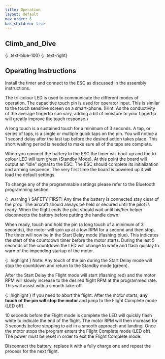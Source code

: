 ```yaml
---
title: Operation
layout: default
nav_order: 6
has_children: true
---
```


## **Climb_and_Dive** ##
{: .text-blue-100}
{: .text-right}

## Operating Instructions ##

Install the timer and connect to the ESC as discussed in the assembly instructions.

The tri-colour LED is used to communicate the different modes of operation.  The capacitive touch pin is used for operator input.  This is similar to the touch sensitive screen on a smart-phone.  (Hint: As the conductivity of the average fingertip can vary, adding a bit of moisture to your fingertip will greatly improve the touch response.)

A long touch is a sustained touch for a minimum of 3 seconds.  A tap, or series of taps, is a single or multiple quick taps on the pin.  You will notice a 1 second delay after the last tap before the desired action takes place.  This short waiting period is needed to make sure all of the taps are complete.

When you connect the battery to the ESC the timer will boot-up and the tri-colour LED will turn green (Standby Mode).  At this point the board will output an “idle” signal to the ESC.  The ESC should complete its initialization and arming sequence.
The very first time the board is powered up it will load the default settings.

To change any of the programmable settings please refer to the Bluetooth programming section.

{: .warning }
SAFETY FIRST!  Any time the battery is connected stay clear of the prop.  The aircraft should always be held or secured until the pilot is ready.  When the flight ends the pilot should wait until his/her helper disconnects the battery before putting the handle down.

When ready, touch and hold the pin (a long touch of a minimum of 3 seconds), the motor will spin up at a low RPM for a second and then stop.  The timer will now be in the Start Delay mode (flashing blue).  This indicates the start of the countdown timer before the motor starts.  During the last 5 seconds of the countdown the LED will change to white and flash quickly to warn of the impending startup of the motor.

{: .highlight }
Note: Any touch of the pin during the Start Delay mode will stop the countdown and return to the Standby mode (green).

After the Start Delay the Flight mode will start (flashing red) and the motor RPM will slowly increase to the desired flight RPM at the programmed rate.  This will assist with a smooth take-off.

{: .highlight }
If you need to abort the flight: After the motor starts, **any touch of the pin will stop the motor** and jump to the Flight Complete mode (LED off).

10 seconds before the Flight mode is complete the LED will quickly flash white to indicate the end of the flight.  The motor RPM will then increase for 3 seconds before stopping to aid in a smooth approach and landing.  Once the motor stops the program enters the Flight Complete mode (LED off).  The power must be reset in order to exit the Flight Complete mode.

Disconnect the battery, replace it with a fully charge one and repeat the process for the next flight.
